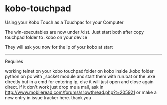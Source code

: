 kobo-touchpad
=============

Using your Kobo Touch as a Touchpad for your Computer

The win-executables are now under /dist. Just start both after copy touchpad folder to .kobo on your device

They will ask you now for the ip of your kobo at start

__________

Requires

working telnet on your kobo
touchpad folder on kobo inside .kobo folder
python on pc with _socket module
and start them with run.bat or the .exe directly but in a cmd for entering ip, else it will just open and close again direct.
if it don't work just drop me a mail, ask in http://www.mobileread.com/forums/showthread.php?t=205921 or make a new entry in issue tracker here. thank you

